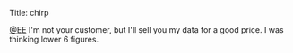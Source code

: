 Title: chirp

<a href="http://twitter.com/EE">@EE</a> I'm not your customer, but I'll sell you my data for a good price. I was thinking lower 6 figures.

